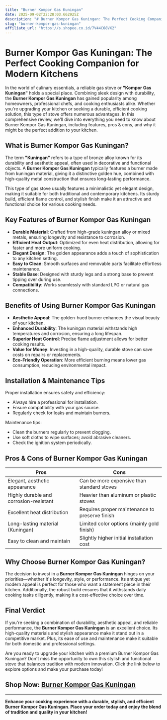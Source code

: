 ```yaml
---
title: "Burner Kompor Gas Kuningan"
date: 2025-09-02T22:28:03.662925Z
description: "# Burner Kompor Gas Kuningan: The Perfect Cooking Companion for Modern Kitchens..."
slug: "burner-kompor-gas-kuningan"
affiliate_url: "https://s.shopee.co.id/7V44C68VX2"
---
```

# Burner Kompor Gas Kuningan: The Perfect Cooking Companion for Modern Kitchens

In the world of culinary essentials, a reliable gas stove or **"Kompor Gas Kuningan"** holds a special place. Combining sleek design with durability, the **Burner Kompor Gas Kuningan** has gained popularity among homeowners, professional chefs, and cooking enthusiasts alike. Whether you're upgrading your kitchen or seeking a durable, efficient cooking solution, this type of stove offers numerous advantages. In this comprehensive review, we'll dive into everything you need to know about Burner Kompor Gas Kuningan, including features, pros & cons, and why it might be the perfect addition to your kitchen.

## What is Burner Kompor Gas Kuningan?

The term **"Kuningan"** refers to a type of bronze alloy known for its durability and aesthetic appeal, often used in decorative and functional objects. A **Burner Kompor Gas Kuningan** typically features a burner made from kuningan material, giving it a distinctive golden hue, combined with high-quality metal construction that ensures long-lasting performance.

This type of gas stove usually features a minimalistic yet elegant design, making it suitable for both traditional and contemporary kitchens. Its sturdy build, efficient flame control, and stylish finish make it an attractive and functional choice for various cooking needs.

## Key Features of Burner Kompor Gas Kuningan

- **Durable Material**: Crafted from high-grade kuningan alloy or mixed metals, ensuring longevity and resistance to corrosion.
- **Efficient Heat Output**: Optimized for even heat distribution, allowing for faster and more uniform cooking.
- **Elegant Design**: The golden appearance adds a touch of sophistication to any kitchen setting.
- **Easy to Clean**: Smooth surfaces and removable parts facilitate effortless maintenance.
- **Stable Base**: Designed with sturdy legs and a strong base to prevent tipping over during use.
- **Compatibility**: Works seamlessly with standard LPG or natural gas connections.

## Benefits of Using Burner Kompor Gas Kuningan

- **Aesthetic Appeal**: The golden-hued burner enhances the visual beauty of your kitchen.
- **Enhanced Durability**: The kuningan material withstands high temperatures and corrosion, ensuring a long lifespan.
- **Superior Heat Control**: Precise flame adjustment allows for better cooking results.
- **Value for Money**: Investing in a high-quality, durable stove can save costs on repairs or replacements.
- **Eco-Friendly Operation**: More efficient burning means lower gas consumption, reducing environmental impact.

## Installation & Maintenance Tips

Proper installation ensures safety and efficiency:
- Always hire a professional for installation.
- Ensure compatibility with your gas source.
- Regularly check for leaks and maintain burners.

Maintenance tips:
- Clean the burners regularly to prevent clogging.
- Use soft cloths to wipe surfaces; avoid abrasive cleaners.
- Check the ignition system periodically.

## Pros & Cons of Burner Kompor Gas Kuningan

| **Pros** | **Cons** |
|-----------------------------|------------------------------|
| Elegant, aesthetic appearance | Can be more expensive than standard stoves |
| Highly durable and corrosion-resistant | Heavier than aluminum or plastic stoves |
| Excellent heat distribution | Requires proper maintenance to preserve finish |
| Long-lasting material (Kuningan) | Limited color options (mainly gold finish) |
| Easy to clean and maintain | Slightly higher initial installation cost |

## Why Choose Burner Kompor Gas Kuningan?

The decision to invest in a **Burner Kompor Gas Kuningan** hinges on your priorities—whether it's longevity, style, or performance. Its antique yet modern appeal is perfect for those who want a statement piece in their kitchen. Additionally, the robust build ensures that it withstands daily cooking tasks diligently, making it a cost-effective choice over time.

## Final Verdict

If you're seeking a combination of durability, aesthetic appeal, and reliable performance, the **Burner Kompor Gas Kuningan** is an excellent choice. Its high-quality materials and stylish appearance make it stand out in a competitive market. Plus, its ease of use and maintenance make it suitable for both domestic and professional settings.

Are you ready to upgrade your kitchen with a premium Burner Kompor Gas Kuningan? Don't miss the opportunity to own this stylish and functional stove that balances tradition with modern innovation. Click the link below to explore options and make your purchase today!

## Shop Now: [Burner Kompor Gas Kuningan](https://s.shopee.co.id/7V44C68VX2)

---

**Enhance your cooking experience with a durable, stylish, and efficient Burner Kompor Gas Kuningan. Place your order today and enjoy the blend of tradition and quality in your kitchen!**